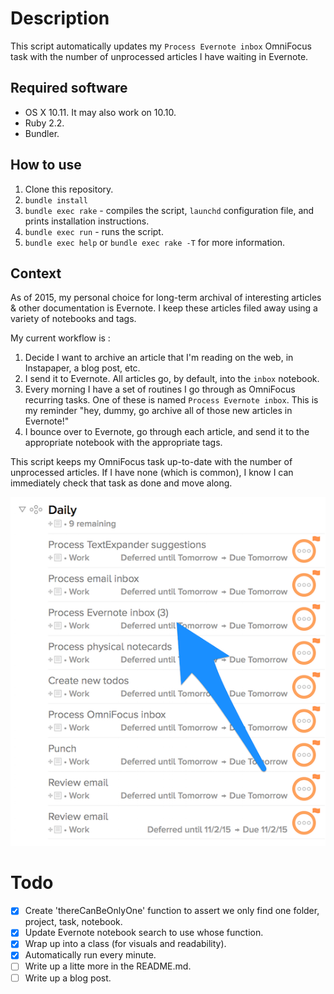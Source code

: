 # Description

This script automatically updates my `Process Evernote inbox` OmniFocus task with the number of unprocessed articles I have waiting in Evernote.

## Required software

* OS X 10.11. It may also work on 10.10.
* Ruby 2.2.
* Bundler.

## How to use

1. Clone this repository.
1. `bundle install`
1. `bundle exec rake` - compiles the script, `launchd` configuration file, and prints installation instructions.
1. `bundle exec run` - runs the script.
1. `bundle exec help` or `bundle exec rake -T` for more information.

## Context
As of 2015, my personal choice for long-term archival of interesting articles & other documentation is Evernote. I keep these articles filed away using a variety of notebooks and tags.

My current workflow is :

1. Decide I want to archive an article that I'm reading on the web, in Instapaper, a blog post, etc.
2. I send it to Evernote. All articles go, by default, into the `inbox` notebook.
3. Every morning I have a set of routines I go through as OmniFocus recurring tasks. One of these is named `Process Evernote inbox`. This is my reminder "hey, dummy, go archive all of those new articles in Evernote!"
4. I bounce over to Evernote, go through each article, and send it to the appropriate notebook with the appropriate tags.

This script keeps my OmniFocus task up-to-date with the number of unprocessed articles. If I have none (which is common), I know I can immediately check that task as done and move along.

![My OmniFocus daily routine list](https://github.com/fletcherm/add-note-count-to-focus-task/blob/master/images/process-evernote.png)

# Todo
- [x] Create 'thereCanBeOnlyOne' function to assert we only find one folder, project, task, notebook.
- [x] Update Evernote notebook search to use whose function.
- [x] Wrap up into a class (for visuals and readability).
- [x] Automatically run every minute.
- [ ] Write up a litte more in the README.md.
- [ ] Write up a blog post.
